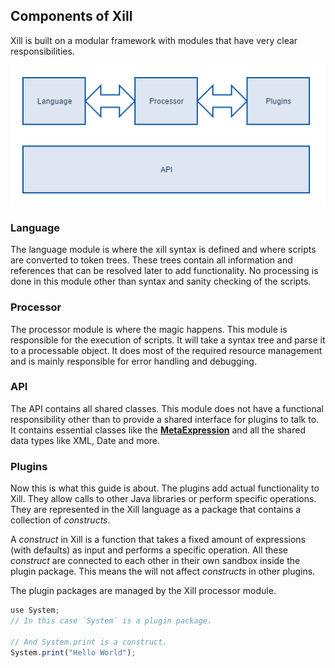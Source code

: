 ## Components of Xill
Xill is built on a modular framework with modules that have very clear
responsibilities. 

![Components of the Xill Ecosystem](resources/xill_components.png)

### Language
The language module is where the xill syntax is defined and where scripts
are converted to token trees. These trees contain all information and
references that can be resolved later to add functionality. No processing
is done in this module other than syntax and sanity checking of the scripts.

### Processor
The processor module is where the magic happens. This module is responsible
for the execution of scripts. It will take a syntax tree and parse it to
a processable object. It does most of the required resource management and
is mainly responsible for error handling and debugging.

### API
The API contains all shared classes. This module does not have a functional
responsibility other than to provide a shared interface for plugins to
talk to. It contains essential classes like the **[MetaExpression](#metaexpression)**
and all the shared data types like XML, Date and more.

### Plugins
Now this is what this guide is about. The plugins add actual functionality
to Xill. They allow calls to other Java libraries or perform specific
operations. They are represented in the Xill language as a package that
contains a collection of *constructs*. 

A *construct* in Xill is a function that takes a fixed amount of expressions
(with defaults) as input and performs a specific operation. All these
*construct* are connected to each other in their own sandbox inside the
plugin package. This means the will not affect *constructs* in other plugins.

The plugin packages are managed by the Xill processor module.

```javascript
use System;
// In this case `System` is a plugin package.

// And System.print is a construct.
System.print("Hello World");
```
